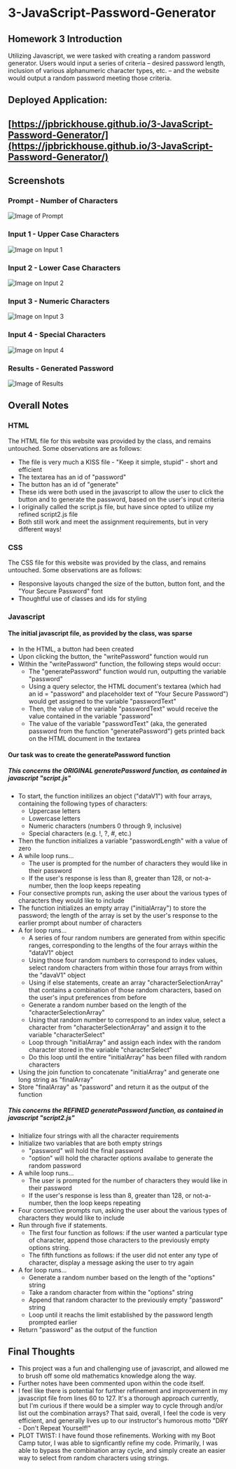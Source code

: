 # 3-JavaScript-Password-Generator

## Homework 3 Introduction
Utilizing Javascript, we were tasked with creating a random password generator. Users would input a series of criteria – desired password length, inclusion of various alphanumeric character types, etc. – and the website would output a random password meeting those criteria.

## Deployed Application:
## [https://jpbrickhouse.github.io/3-JavaScript-Password-Generator/](https://jpbrickhouse.github.io/3-JavaScript-Password-Generator/)

## Screenshots
### Prompt - Number of Characters
![Image of Prompt](./img/prompt)
### Input 1 - Upper Case Characters
![Image on Input 1](./img/input1)
### Input 2 - Lower Case Characters
![Image on Input 2](./img/input2)
### Input 3 - Numeric Characters
![Image on Input 3](./img/input3)
### Input 4 - Special Characters
![Image on Input 4](./img/input4)
### Results - Generated Password
![Image of Results](./img/results)

## Overall Notes

### HTML
The HTML file for this website was provided by the class, and remains untouched. Some observations are as follows:
- The file is very much a KISS file - "Keep it simple, stupid" - short and efficient
- The textarea has an id of "password"
- The button has an id of "generate"
- These ids were both used in the javascript to allow the user to click the button and to generate the password, based on the user's input criteria
- I originally called the script.js file, but have since opted to utilize my refined script2.js file
- Both still work and meet the assignment requirements, but in very different ways!

### CSS
The CSS file for this website was provided by the class, and remains untouched. Some observations are as follows:
- Responsive layouts changed the size of the button, button font, and the "Your Secure Password" font
- Thoughtful use of classes and ids for styling

### Javascript

#### The initial javascript file, as provided by the class, was sparse
- In the HTML, a button had been created
- Upon clicking the button, the "writePassword" function would run
- Within the "writePassword" function, the following steps would occur:
    - The "generatePassword" function would run, outputting the variable "password"
    - Using a query selector, the HTML document's textarea (which had an id = "password" and placeholder text of "Your Secure Password") would get assigned to the variable "passwordText"
    - Then, the value of the variable "passwordText" would receive the value contained in the variable "password"
    - The value of the variable "passwordText" (aka, the generated password from the function "generatePassword") gets printed back on the HTML document in the textarea

#### Our task was to create the generatePassword function

##### This concerns the ORIGINAL generatePassword function, as contained in javascript "script.js"
- To start, the function initilizes an object ("dataV1") with four arrays, containing the following types of characters:
    - Uppercase letters
    - Lowercase letters
    - Numeric characters (numbers 0 through 9, inclusive)
    - Special characters (e.g. !, ?, #, etc.)
- Then the function initializes a variable "passwordLength" with a value of zero
- A while loop runs...
    - The user is prompted for the number of characters they would like in their password
    - If the user's response is less than 8, greater than 128, or not-a-number, then the loop keeps repeating
- Four consective prompts run, asking the user about the various types of characters they would like to include
- The function initializes an empty array ("initialArray") to store the password; the length of the array is set by the user's response to the earlier prompt about number of characters
- A for loop runs...
    - A series of four random numbers are generated from within specific ranges, corresponding to the lengths of the four arrays within the "dataV1" object
    - Using those four random numbers to correspond to index values, select random characters from within those four arrays from within the "davaV1" object
    - Using if else statements, create an array "characterSelectionArray" that contains a combination of those random characters, based on the user's input preferences from before
    - Generate a random number based on the length of the "characterSelectionArray"
    - Using that random number to correspond to an index value, select a character from "characterSelectionArray" and assign it to the variable "characterSelect"
    - Loop through "initialArray" and assign each index with the random character stored in the variable "characterSelect"
    - Do this loop until the entire "initialArray" has been filled with random characters
- Using the join function to concatenate "initialArray" and generate one long string as "finalArray"
- Store "finalArray" as "password" and return it as the output of the function

##### This concerns the REFINED generatePassword function, as contained in javascript "script2.js"
- Initialize four strings with all the character requirements
- Initialize two variables that are both empty strings
    - "password" will hold the final password
    - "option" will hold the character options availabe to generate the random password
- A while loop runs...
    - The user is prompted for the number of characters they would like in their password
    - If the user's response is less than 8, greater than 128, or not-a-number, then the loop keeps repeating
- Four consective prompts run, asking the user about the various types of characters they would like to include
- Run through five if statements.
    - The first four function as follows: if the user wanted a particular type of character, append those characters to the previously empty options string.
    - The fifth functions as follows: if the user did not enter any type of character, display a message asking the user to try again
- A for loop runs...
    - Generate a random number based on the length of the "options" string
    - Take a random character from within the "options" string
    - Append that random character to the previously empty "password" string
    - Loop until it reachs the limit established by the password length prompted earlier
- Return "password" as the output of the function

## Final Thoughts
- This project was a fun and challenging use of javascript, and allowed me to brush off some old mathematics knowledge along the way.
- Further notes have been commented upon within the code itself.
- I feel like there is potential for further refinement and improvement in my javascript file from lines 60 to 127. It's a thorough approach currently, but I'm curious if there would be a simpler way to cycle through and/or list out the combination arrays? That said, overall, I feel the code is very efficient, and generally lives up to our instructor's humorous motto "DRY - Don't Repeat Yourself!"
- PLOT TWIST: I have found those refinements. Working with my Boot Camp tutor, I was able to signficantly refine my code. Primarily, I was able to bypass the combination array cycle, and simply create an easier way to select from random characters using strings.
